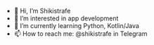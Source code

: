 - 👋 Hi, I’m Shikistrafe
- 👀 I’m interested in app development
- 🌱 I’m currently learning Python, Kotlin/Java
- 📫 How to reach me: @shikistrafe in Telegram
